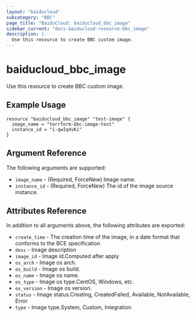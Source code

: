 ```yaml
---
layout: "baiducloud"
subcategory: "BBC"
page_title: "BaiduCloud: baiducloud_bbc_image"
sidebar_current: "docs-baiducloud-resource-bbc_image"
description: |-
  Use this resource to create BBC custom image.
---
```


# baiducloud_bbc_image

Use this resource to create BBC custom image.

## Example Usage

```hcl
resource "baiducloud_bbc_image" "test-image" {
  image_name = "terrform-bbc-image-test"
  instance_id = "i-qwIq4vKi"
}
```

## Argument Reference

The following arguments are supported:

* `image_name` - (Required, ForceNew) Image name.
* `instance_id` - (Required, ForceNew) The id of the image source instance.

## Attributes Reference

In addition to all arguments above, the following attributes are exported:

* `create_time` - The creation time of the image, in a date format that conforms to the BCE specification
* `desc` - Image description
* `image_id` - Image id.Computed after apply
* `os_arch` - Image os arch.
* `os_build` - Image os build.
* `os_name` - Image os name.
* `os_type` - Image os type.CentOS, Windows, etc.
* `os_version` - Image os version.
* `status` - Image status.Creating, CreatedFailed, Available, NotAvailable, Error
* `type` - Image type.System, Custom, Integration


